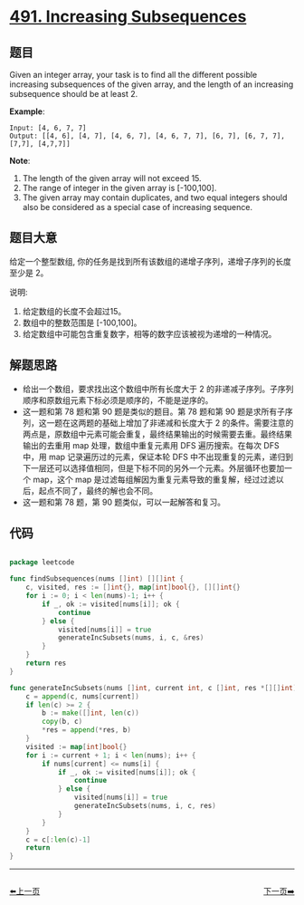 # [491. Increasing Subsequences](https://leetcode.com/problems/increasing-subsequences/)


## 题目

Given an integer array, your task is to find all the different possible increasing subsequences of the given array, and the length of an increasing subsequence should be at least 2.

**Example**:

    Input: [4, 6, 7, 7]
    Output: [[4, 6], [4, 7], [4, 6, 7], [4, 6, 7, 7], [6, 7], [6, 7, 7], [7,7], [4,7,7]]

**Note**:

1. The length of the given array will not exceed 15.
2. The range of integer in the given array is [-100,100].
3. The given array may contain duplicates, and two equal integers should also be considered as a special case of increasing sequence.



## 题目大意


给定一个整型数组, 你的任务是找到所有该数组的递增子序列，递增子序列的长度至少是 2。

说明:

1. 给定数组的长度不会超过15。
2. 数组中的整数范围是 [-100,100]。
3. 给定数组中可能包含重复数字，相等的数字应该被视为递增的一种情况。




## 解题思路


- 给出一个数组，要求找出这个数组中所有长度大于 2 的非递减子序列。子序列顺序和原数组元素下标必须是顺序的，不能是逆序的。
- 这一题和第 78 题和第 90 题是类似的题目。第 78 题和第 90 题是求所有子序列，这一题在这两题的基础上增加了非递减和长度大于 2 的条件。需要注意的两点是，原数组中元素可能会重复，最终结果输出的时候需要去重。最终结果输出的去重用 map 处理，数组中重复元素用 DFS 遍历搜索。在每次 DFS 中，用 map 记录遍历过的元素，保证本轮 DFS 中不出现重复的元素，递归到下一层还可以选择值相同，但是下标不同的另外一个元素。外层循环也要加一个  map，这个 map 是过滤每组解因为重复元素导致的重复解，经过过滤以后，起点不同了，最终的解也会不同。
- 这一题和第 78 题，第 90 题类似，可以一起解答和复习。


## 代码

```go

package leetcode

func findSubsequences(nums []int) [][]int {
	c, visited, res := []int{}, map[int]bool{}, [][]int{}
	for i := 0; i < len(nums)-1; i++ {
		if _, ok := visited[nums[i]]; ok {
			continue
		} else {
			visited[nums[i]] = true
			generateIncSubsets(nums, i, c, &res)
		}
	}
	return res
}

func generateIncSubsets(nums []int, current int, c []int, res *[][]int) {
	c = append(c, nums[current])
	if len(c) >= 2 {
		b := make([]int, len(c))
		copy(b, c)
		*res = append(*res, b)
	}
	visited := map[int]bool{}
	for i := current + 1; i < len(nums); i++ {
		if nums[current] <= nums[i] {
			if _, ok := visited[nums[i]]; ok {
				continue
			} else {
				visited[nums[i]] = true
				generateIncSubsets(nums, i, c, res)
			}
		}
	}
	c = c[:len(c)-1]
	return
}

```


----------------------------------------------
<div style="display: flex;justify-content: space-between;align-items: center;">
<p><a href="https://books.halfrost.com/leetcode/ChapterFour/0400~0499/0485.Max-Consecutive-Ones/">⬅️上一页</a></p>
<p><a href="https://books.halfrost.com/leetcode/ChapterFour/0400~0499/0493.Reverse-Pairs/">下一页➡️</a></p>
</div>
